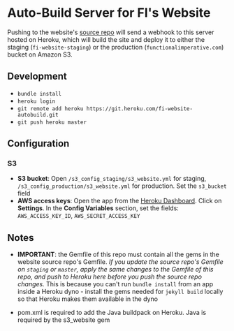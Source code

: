 Auto-Build Server for FI's Website
=============

Pushing to the website's [source repo](https://github.com/func-i/fi-site-source) will send a webhook to this server hosted on Heroku, which will build the site and deploy it to either the staging (`fi-website-staging`) or the production (`functionalimperative.com`) bucket on Amazon S3.

## Development

* `bundle install`
* `heroku login`
* `git remote add heroku https://git.heroku.com/fi-website-autobuild.git`
* `git push heroku master`


## Configuration

### S3

* **S3 bucket**: Open `/s3_config_staging/s3_website.yml` for staging, `/s3_config_production/s3_website.yml` for production. Set the `s3_bucket` field
* **AWS access keys**: Open the app from the [Heroku Dashboard](https://dashboard.heroku.com/apps). Click on **Settings**. In the **Config Variables** section, set the fields: `AWS_ACCESS_KEY_ID`, `AWS_SECRET_ACCESS_KEY`


## Notes

* **IMPORTANT**: the Gemfile of this repo must contain all the gems in the website source repo's Gemfile. *If you update the source repo's Gemfile on `staging` or `master`, apply the same changes to the Gemfile of this repo, and push to Heroku here before you push the source repo changes.* This is because you can't run `bundle install` from an app inside a Heroku dyno - install the gems needed for `jekyll build` locally so that Heroku makes them available in the dyno

* pom.xml is required to add the Java buildpack on Heroku. Java is required by the s3_website gem
